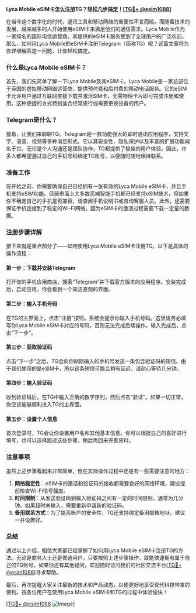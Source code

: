 **Lyca Mobile eSIM卡怎么注册TG？轻松几步搞定！[[TG💪+ @esim1088](https://t.me/s/esim1088)]**

在当今这个数字化的时代，通讯工具和移动网络的重要性不言而喻。而随着技术的发展，越来越多的人开始使用eSIM卡来满足他们的通信需求。Lyca Mobile作为一家知名的国际电信运营商，其提供的eSIM卡服务受到了全球用户的广泛欢迎。那么，如何用Lyca Mobile的eSIM卡注册Telegram（简称TG）呢？这篇文章将为你详细解答这一问题，让你轻松搞定。

### 什么是Lyca Mobile eSIM卡？

首先，我们先简单了解一下Lyca Mobile及其eSIM卡。Lyca Mobile是一家总部位于英国的虚拟移动网络运营商，提供预付费和后付费的移动电话服务。它的eSIM卡允许用户通过互联网直接下载并激活SIM卡，无需物理卡片即可完成注册和使用。这种便捷的方式特别适合经常旅行或需要更换设备的用户。

### Telegram是什么？

接着，让我们来聊聊TG。Telegram是一款功能强大的即时通讯应用程序，支持文字、语音、视频等多种消息形式。它以其安全性、隐私保护以及丰富的扩展功能闻名于世。无论是个人沟通还是团队协作，TG都提供了极佳的用户体验。因此，许多人都希望通过自己的手机号码绑定TG账号，以便随时随地保持联系。

### 准备工作

在开始之前，你需要确保自己已经拥有一张有效的Lyca Mobile eSIM卡，并且手机支持eSIM功能。目前市面上大多数高端智能手机都已经支持eSIM技术，但如果你不确定自己的手机是否兼容，请查阅手机说明书或咨询客服人员。此外，还需要保证手机连接到了稳定的Wi-Fi网络，因为eSIM卡的激活过程需要下载一定量的数据。

### 注册步骤详解

接下来就是重点部分了——如何使用Lyca Mobile eSIM卡注册TG。以下是具体的操作流程：

#### 第一步：下载并安装Telegram
打开你的手机应用商店，搜索“Telegram”并下载官方版本的应用程序。安装完成后，启动应用，你会看到一个简洁直观的界面。

#### 第二步：输入手机号码
在TG的主界面上，点击“注册”按钮。系统会提示你输入手机号码。这里请务必填写你Lyca Mobile eSIM卡对应的号码，否则无法完成后续操作。输入完成后，点击“下一步”。

#### 第三步：获取验证码
点击“下一步”之后，TG会向你刚刚输入的手机号发送一条包含验证码的短信。由于我们使用的是eSIM卡，所以这条短信可能会稍有延迟，请耐心等待几分钟。

#### 第四步：输入验证码
收到验证码后，在TG中输入正确的数字序列，然后点击“验证”。如果一切正常，你应该能够顺利进入TG的主界面。

#### 第五步：设置个人信息
首次登录时，TG会让你设置用户名和其他基本信息。你可以根据自己的喜好进行填写，也可以选择跳过这些步骤，稍后再回来完善资料。

### 注意事项

虽然上述步骤看起来非常简单，但在实际操作过程中还是有一些需要注意的地方：

1. **网络稳定性**：eSIM卡的激活和验证码的接收都需要良好的网络环境，建议提前检查Wi-Fi信号强度。
2. **时间限制**：从发送验证码到输入验证码之间有一定的时间限制，通常为几分钟。如果超时未输入，需要重新申请新的验证码。
3. **备用联系方式**：为了提高账户的安全性，TG还支持绑定备用邮箱地址，建议一并设置好。

### 总结

通过以上介绍，相信大家都已经掌握了如何用Lyca Mobile eSIM卡注册TG的方法。无论是商务人士还是普通用户，只要按照上述步骤操作，就能快速拥有属于自己的TG账号。如果你还有其他疑问，欢迎随时访问我们的社区交流平台[[TG💪+ @esim1088](https://t.me/s/esim1088)]寻求帮助。

最后，再次提醒大家关注最新的技术和产品动态，以便更好地享受现代科技带来的便利。祝各位用户在使用Lyca Mobile eSIM卡和TG的过程中体验愉快！

[[TG💪+ @esim1088](https://t.me/s/esim1088) ![Image](https://i.postimg.cc/4NQfJmqS/Snipaste-2025-05-13-00-14-12.png)]
